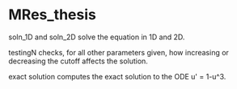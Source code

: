 # MRes_thesis

soln_1D and soln_2D solve the equation in 1D and 2D.

testingN checks, for all other parameters given, how increasing or decreasing the cutoff affects the solution.

exact solution computes the exact solution to the ODE u' = 1-u^3.
